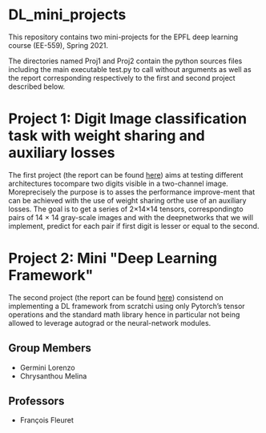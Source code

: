 # DL_mini_projects
This repository contains two mini-projects for the EPFL deep learning course (EE-559), Spring 2021.

The directories named Proj1 and Proj2 contain the python sources files including the main executable test.py to call without arguments as well as the report corresponding respectively to the first and second project described below.

# Project 1: Digit Image classification task with weight sharing and auxiliary losses
The first  project (the report can be found [here](/Proj1/report.pdf))  aims  at  testing  different  architectures  tocompare  two  digits  visible  in  a  two-channel  image.  Moreprecisely  the  purpose  is  to  asses  the  performance  improve-ment that can be achieved with the use of weight sharing orthe use of an auxiliary losses. The goal is to get a series of 2×14×14 tensors, correspondingto  pairs  of  14  ×  14  gray-scale  images  and  with  the  deepnetworks  that  we  will  implement,  predict  for  each  pair  if first digit is lesser or equal to the second.

# Project 2: Mini "Deep Learning Framework"
The second project (the report can be found [here](/Proj2/report.pdf)) consistend on implementing a DL framework from scratchì using only Pytorch’s tensor operations and the standard math library hence in particular not being allowed to leverage autograd or the neural-network modules.

## Group Members
- Germini Lorenzo
- Chrysanthou Melina

## Professors
- François Fleuret
